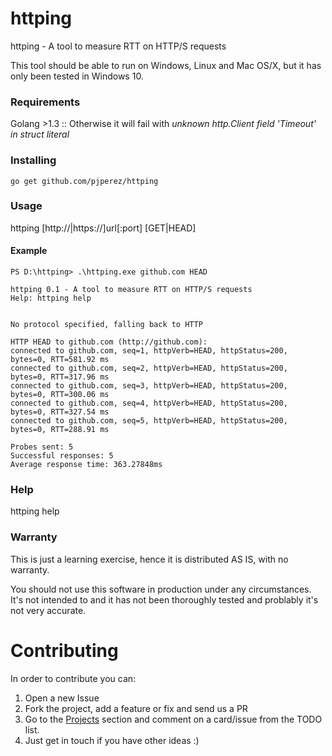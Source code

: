 # httping
httping - A tool to measure RTT on HTTP/S requests 

This tool should be able to run on Windows, Linux and Mac OS/X, but it has only been tested in Windows 10.

### Requirements
Golang >1.3 ::  Otherwise it will fail with *unknown http.Client field 'Timeout' in struct literal*

### Installing
```
go get github.com/pjperez/httping
```
### Usage
httping [http://|https://]url[:port] [GET|HEAD]

#### Example

```
PS D:\httping> .\httping.exe github.com HEAD

httping 0.1 - A tool to measure RTT on HTTP/S requests
Help: httping help


No protocol specified, falling back to HTTP

HTTP HEAD to github.com (http://github.com):
connected to github.com, seq=1, httpVerb=HEAD, httpStatus=200, bytes=0, RTT=581.92 ms
connected to github.com, seq=2, httpVerb=HEAD, httpStatus=200, bytes=0, RTT=317.96 ms
connected to github.com, seq=3, httpVerb=HEAD, httpStatus=200, bytes=0, RTT=300.06 ms
connected to github.com, seq=4, httpVerb=HEAD, httpStatus=200, bytes=0, RTT=327.54 ms
connected to github.com, seq=5, httpVerb=HEAD, httpStatus=200, bytes=0, RTT=288.91 ms

Probes sent: 5
Successful responses: 5
Average response time: 363.27848ms
```

### Help
httping help

### Warranty
This is just a learning exercise, hence it is distributed AS IS, with no warranty.

You should not use this software in production under any circumstances. It's not intended to and it has not been thoroughly tested and problably it's not very accurate.

# Contributing

In order to contribute you can:

1. Open a new Issue
2. Fork the project, add a feature or fix and send us a PR
3. Go to the [Projects](https://github.com/pjperez/httping/projects) section and comment on a card/issue from the TODO list.
4. Just get in touch if you have other ideas :)
